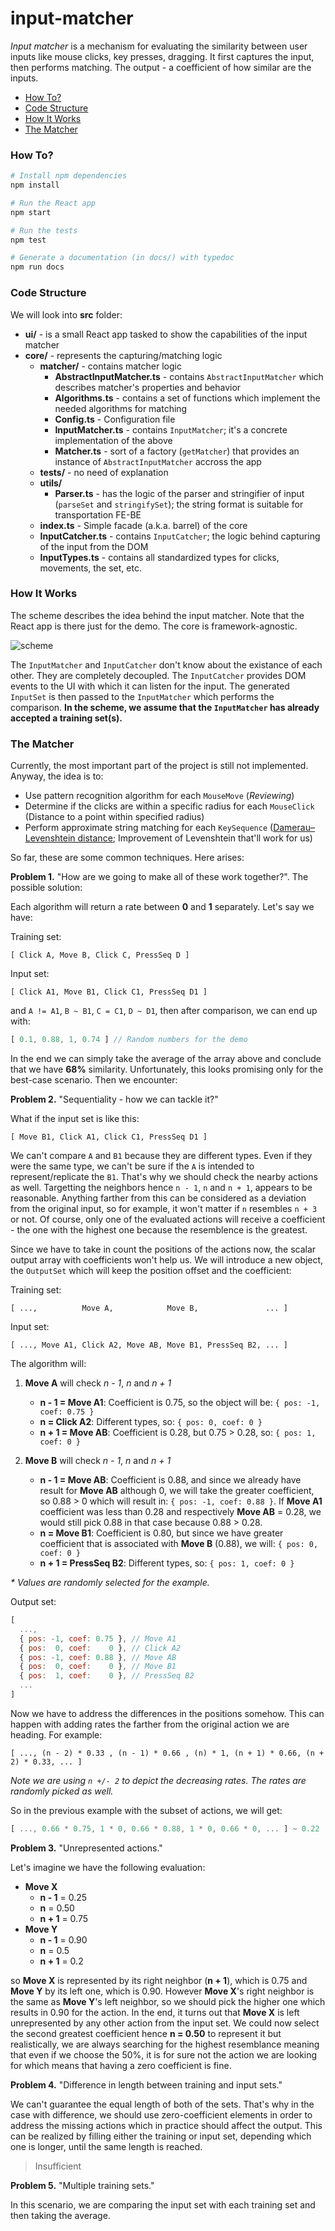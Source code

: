 # input-matcher

_Input matcher_ is a mechanism for evaluating the similarity between user inputs like mouse clicks, key presses, dragging. It first captures the input, then performs matching. The output - a coefficient of how similar are the inputs.

- [How To?](#how-to)
- [Code Structure](#code-structure)
- [How It Works](#how-it-works)
- [The Matcher](#the-matcher)

### How To?

```bash
# Install npm dependencies
npm install

# Run the React app
npm start

# Run the tests
npm test

# Generate a documentation (in docs/) with typedoc
npm run docs
```

### Code Structure

We will look into **src** folder:

- **ui/** - is a small React app tasked to show the capabilities of the input matcher
- **core/** - represents the capturing/matching logic
  - **matcher/** - contains matcher logic
    - **AbstractInputMatcher.ts** - contains `AbstractInputMatcher` which describes matcher's properties and behavior
    - **Algorithms.ts** - contains a set of functions which implement the needed algorithms for matching
    - **Config.ts** - Configuration file
    - **InputMatcher.ts** - contains `InputMatcher`; it's a concrete implementation of the above
    - **Matcher.ts** - sort of a factory (`getMatcher`) that provides an instance of `AbstractInputMatcher` accross the app
  - **tests/** - no need of explanation
  - **utils/**
    - **Parser.ts** - has the logic of the parser and stringifier of input (`parseSet` and `stringifySet`); the string format is suitable for transportation FE-BE
  - **index.ts** - Simple facade (a.k.a. barrel) of the core
  - **InputCatcher.ts** - contains `InputCatcher`; the logic behind capturing of the input from the DOM
  - **InputTypes.ts** - contains all standardized types for clicks, movements, the set, etc.

### How It Works

The scheme describes the idea behind the input matcher. Note that the React app is there just for the demo. The core is framework-agnostic.

![scheme](./misc/scheme.png)

The `InputMatcher` and `InputCatcher` don't know about the existance of each other. They are completely decoupled. The `InputCatcher` provides DOM events to the UI with which it can listen for the input. The generated `InputSet` is then passed to the `InputMatcher` which performs the comparison. **In the scheme, we assume that the `InputMatcher` has already accepted a training set(s).**

### The Matcher

Currently, the most important part of the project is still not implemented. Anyway, the idea is to:

- Use pattern recognition algorithm for each `MouseMove` (_Reviewing_)
- Determine if the clicks are within a specific radius for each `MouseClick` (Distance to a point within specified radius)
- Perform approximate string matching for each `KeySequence` ([Damerau–Levenshtein distance](https://en.wikipedia.org/wiki/Damerau%E2%80%93Levenshtein_distance); Improvement of Levenshtein that'll work for us)

So far, these are some common techniques. Here arises:

**Problem 1.** "How are we going to make all of these work together?". The possible solution:

Each algorithm will return a rate between **0** and **1** separately. Let's say we have:

Training set:

```
[ Click A, Move B, Click C, PressSeq D ]
```

Input set:

```
[ Click A1, Move B1, Click C1, PressSeq D1 ]
```

and `A != A1`, `B ~ B1`, `C = C1`, `D ~ D1`, then after comparison, we can end up with:

```javascript
[ 0.1, 0.88, 1, 0.74 ] // Random numbers for the demo
```

In the end we can simply take the average of the array above and conclude that we have **68%** similarity. Unfortunately, this looks promising only for the best-case scenario. Then we encounter:

**Problem 2.** "Sequentiality - how we can tackle it?"

What if the input set is like this:

```
[ Move B1, Click A1, Click C1, PressSeq D1 ]
```

We can't compare `A` and `B1` because they are different types. Even if they were the same type, we can't be sure if the `A` is intended to represent/replicate the `B1`. That's why we should check the nearby actions as well. Targetting the neighbors hence `n - 1`, `n` and `n + 1`, appears to be reasonable. Anything farther from this can be considered as a deviation from the original input, so for example, it won't matter if `n` resembles `n + 3` or not. Of course, only one of the evaluated actions will receive a coefficient - the one with the highest one because the resemblence is the greatest.

Since we have to take in count the positions of the actions now, the scalar output array with coefficients won't help us. We will introduce a new object, the `OutputSet` which will keep the position offset and the coefficient:

Training set:

```
[ ...,          Move A,            Move B,               ... ]
```

Input set:

```
[ ..., Move A1, Click A2, Move AB, Move B1, PressSeq B2, ... ]
```

The algorithm will:

1. **Move A** will check _n - 1_, _n_ and _n + 1_
    - **n - 1 = Move A1**: Coefficient is 0.75, so the object will be: `{ pos: -1, coef: 0.75 }`
    - **n = Click A2**: Different types, so: `{ pos: 0, coef: 0 }`
    - **n + 1 = Move AB**: Coefficient is 0.28, but 0.75 > 0.28, so: `{ pos: 1, coef: 0 }`

2. **Move B** will check _n - 1_, _n_ and _n + 1_
    - **n - 1 = Move AB**: Coefficient is 0.88, and since we already have result for **Move AB** although 0, we will take the greater coefficient, so 0.88 > 0 which will result in: `{ pos: -1, coef: 0.88 }`. If **Move A1** coefficient was less than 0.28 and respectively **Move AB** = 0.28, we would still pick 0.88 in that case because 0.88 > 0.28.
    - **n = Move B1**: Coefficient is 0.80, but since we have greater coefficient that is associated with **Move B** (0.88), we will: `{ pos: 0, coef: 0 }`
    - **n + 1 = PressSeq B2**: Different types, so: `{ pos: 1, coef: 0 }`

_* Values are randomly selected for the example._

Output set:

```javascript
[
  ...,
  { pos: -1, coef: 0.75 }, // Move A1
  { pos:  0, coef:    0 }, // Click A2
  { pos: -1, coef: 0.88 }, // Move AB
  { pos:  0, coef:    0 }, // Move B1
  { pos:  1, coef:    0 }, // PressSeq B2
  ...
]
```

Now we have to address the differences in the positions somehow. This can happen with adding rates the farther from the original action we are heading. For example:

```
[ ..., (n - 2) * 0.33 , (n - 1) * 0.66 , (n) * 1, (n + 1) * 0.66, (n + 2) * 0.33, ... ]
```

_Note we are using `n +/- 2` to depict the decreasing rates. The rates are randomly picked as well._

So in the previous example with the subset of actions, we will get:

```javascript
[ ..., 0.66 * 0.75, 1 * 0, 0.66 * 0.88, 1 * 0, 0.66 * 0, ... ] ~ 0.22
```

**Problem 3.** "Unrepresented actions."

Let's imagine we have the following evaluation:

- **Move X**
  - **n - 1** = 0.25
  - **n** = 0.50
  - **n + 1** = 0.75
- **Move Y**
  - **n - 1** = 0.90
  - **n** = 0.5
  - **n + 1** = 0.2

so **Move X** is represented by its right neighbor (**n + 1**), which is 0.75 and **Move Y** by its left one, which is 0.90. However **Move X**'s right neighbor is the same as **Move Y**'s left neighbor, so we should pick the higher one which results in 0.90 for the action. In the end, it turns out that **Move X** is left unrepresented by any other action from the input set. We could now select the second greatest coefficient hence **n = 0.50** to represent it but realistically, we are always searching for the highest resemblance meaning that even if we choose the 50%, it is for sure not the action we are looking for which means that having a zero coefficient is fine.

**Problem 4.** "Difference in length between training and input sets."

We can't guarantee the equal length of both of the sets. That's why in the case with difference, we should use zero-coefficient elements in order to address the missing actions which in practice should affect the output. This can be realized by filling either the training or input set, depending which one is longer, until the same length is reached.

> Insufficient

**Problem 5.** "Multiple training sets."

In this scenario, we are comparing the input set with each training set and then taking the average.

